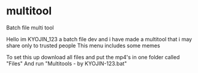 # multitool
Batch file multi tool






Hello im KYOJIN_123 a batch file dev and i have made a multitool that i may share only to trusted people 
This menu includes some memes

To set this up download all files and put the mp4's in one folder called "Files"
And run "Multitools - by KYOJIN-123.bat"
